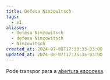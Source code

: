 ```yaml
---
title: Defesa Nimzowitsch
tags:
  - v1
aliases:
  - Defesa Nimzowitsch
  - defesa Nimzowitsch
  - Nimzowitsch
created_at: 2024-07-08T17:33:33-03:00
updated_at: 2024-08-07T17:35:35-03:00
---
```


Pode transpor para a [abertura escocesa](../../../../ideias/2024/07/12/Xadrez_Abertura_escocesa.md).
